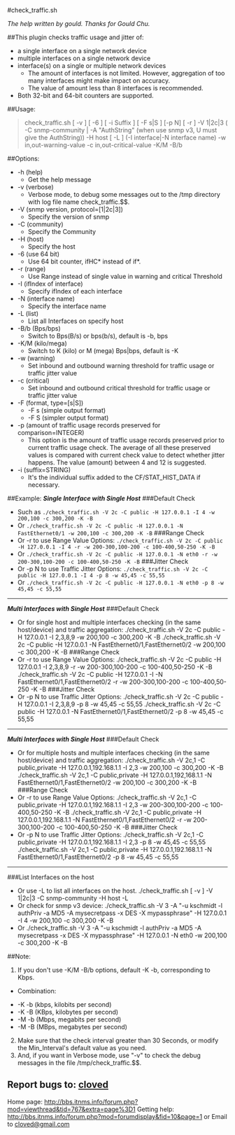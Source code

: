 #check_traffic.sh

*The help written by gould. Thanks for Gould Chu.*

##This plugin checks traffic usage and jitter of:
- a single interface on a single network device
- multiple interfaces on a single network device
- interface(s) on a single or multiple network devices
	* The amount of interfaces is not limited. However, aggregation of too many interfaces might make impact on accuracy. 
	* The value of amount less than 8 interfaces is recommended.
- Both 32-bit and 64-bit counters are supported.

##Usage:
> check_traffic.sh [ -v ] [ -6 ] [ -i Suffix ] [ -F s|S ] [-p N] [ -r ] -V 1|2c|3 ( -C snmp-community | -A "AuthString" (when use snmp v3, U must give the AuthString)) -H host [ -L ] (-I interface|-N interface name) -w in,out-warning-value  -c in,out-critical-value -K/M -B/b

##Options:
- -h (help)
	* Get the help message
- -v (verbose)
	* Verbose mode, to debug some messages out to the /tmp directory with log file name check\_traffic.$$.
- -V (snmp version, protocol=[1|2c|3])
	* Specify the version of snmp
- -C (community)
	* Specify the Community
- -H (host)
	* Specify the host
- -6 (use 64 bit)
	* Use 64 bit counter, ifHC\*  instead of if\*.
- -r (range)
	* Use Range instead of single value in warning and critical Threshold
- -I (ifIndex of interface)
	* Specify ifIndex of each interface
- -N (interface name)
	* Specify the interface name
- -L (list)
	* List all Interfaces on specify host
- -B/b (Bps/bps)
	* Switch to Bps(B/s) or bps(b/s), default is -b, bps
- -K/M (kilo/mega)
	* Switch to K (kilo) or M (mega) Bps|bps, default is -K
- -w (warning)
	* Set inbound and outbound warning threshold for traffic usage or traffic jitter value
- -c (critical)
	* Set inbound and outbound critical threshold for traffic usage or traffic jitter value
- -F (format, type=[s|S])
	* -F s (simple output format)
	* -F S (simpler output format)
- -p (amount of traffic usage records preserved for comparison=INTEGER)
	* This option is the amount of traffic usage records preserved prior to current traffic usage check. The average of all these preserved values is compared with current check value to detect whether jitter happens. The value (amount) between 4 and 12 is suggested.
- -i	(suffix=STRING)
	* It's the individual suffix added to the CF/STAT_HIST_DATA if necessary.

##Example:
***Single Interface with Single Host***
###Default Check
- Such as
`./check_traffic.sh -V 2c -C public -H 127.0.0.1 -I 4 -w 200,100 -c 300,200 -K -B`
- Or
`./check_traffic.sh -V 2c -C public -H 127.0.0.1 -N FastEthernet0/1 -w 200,100 -c 300,200 -K -B`
###Range Check
- Or -r to use Range Value Options:
`./check_traffic.sh -V 2c -C public -H 127.0.0.1 -I 4 -r -w 200-300,100-200 -c 100-400,50-250 -K -B`
- Or
`./check_traffic.sh -V 2c -C public -H 127.0.0.1 -N eth0 -r -w 200-300,100-200 -c 100-400,50-250 -K -B`
###Jitter Check 
- Or -p N to use Traffic Jitter Options:
`./check_traffic.sh -V 2c -C public -H 127.0.0.1 -I 4 -p 8 -w 45,45 -c 55,55`
- Or
`./check_traffic.sh -V 2c -C public -H 127.0.0.1 -N eth0 -p 8 -w 45,45 -c 55,55`

-------------------------------------

***Multi Interfaces with Single Host***
###Default Check
- Or for single host and multiple interfaces checking (in the same host/device) and traffic aggregation:
		./check_traffic.sh -V 2c -C public -H 127.0.0.1 -I 2,3,8,9 -w 200,100 -c 300,200 -K -B
		./check_traffic.sh -V 2c -C public -H 127.0.0.1 -N FastEthernet0/1,FastEthernet0/2 -w 200,100 -c 300,200 -K -B
###Range Check
- Or -r to use Range Value Options:
	./check_traffic.sh -V 2c -C public -H 127.0.0.1 -I 2,3,8,9 -r -w 200-300,100-200 -c 100-400,50-250 -K -B
	./check_traffic.sh -V 2c -C public -H 127.0.0.1 -I -N FastEthernet0/1,FastEthernet0/2 -r -w 200-300,100-200 -c 100-400,50-250 -K -B
###Jitter Check
- Or -p N to use Traffic Jitter Options:
	./check_traffic.sh -V 2c -C public -H 127.0.0.1 -I 2,3,8,9 -p 8 -w 45,45 -c 55,55
	./check_traffic.sh -V 2c -C public -H 127.0.0.1 -N FastEthernet0/1,FastEthernet0/2 -p 8 -w 45,45 -c 55,55

-------------------------------------

***Multi Interfaces with Single Host***
###Default Check
- Or for multiple hosts and multiple interfaces checking (in the same host/device) and traffic aggregation:
	./check_traffic.sh -V 2c,1 -C public,private -H 127.0.0.1,192.168.1.1 -I 2,3 -w 200,100 -c 300,200 -K -B
	./check_traffic.sh -V 2c,1 -C public,private -H 127.0.0.1,192,168.1.1 -N FastEthernet0/1,FastEthernet0/2 -w 200,100 -c 300,200 -K -B
###Range Check
- Or -r to use Range Value Options:
	./check_traffic.sh -V 2c,1 -C public,private -H 127.0.0.1,192.168.1.1 -I 2,3 -w 200-300,100-200 -c 100-400,50-250 -K -B
	./check_traffic.sh -V 2c,1 -C public,private -H 127.0.0.1,192.168.1.1 -N FastEthernet0/1,FastEthernet0/2 -r -w 200-300,100-200 -c 100-400,50-250 -K -B
###Jitter Check
- Or -p N to use Traffic Jitter Options:
	./check_traffic.sh -V 2c,1 -C public,private -H 127.0.0.1,192.168.1.1 -I 2,3 -p 8 -w 45,45 -c 55,55
	./check_traffic.sh -V 2c,1 -C public,private -H 127.0.0.1,192.168.1.1 -N FastEthernet0/1,FastEthernet0/2 -p 8 -w 45,45 -c 55,55

-------------------------------------

###List Interfaces on the host
- Or use -L to list all interfaces on the host.
	./check_traffic.sh [ -v ] -V 1|2c|3 -C snmp-community -H host -L
- Or check for snmp v3 device:
	./check_traffic.sh -V 3 -A "-u kschmidt -l authPriv -a MD5 -A mysecretpass -x DES -X mypassphrase" -H 127.0.0.1 -I 4 -w 200,100 -c 300,200 -K -B
- Or
	./check_traffic.sh -V 3 -A "-u kschmidt -l authPriv -a MD5 -A mysecretpass -x DES -X mypassphrase" -H 127.0.0.1 -N eth0 -w 200,100 -c 300,200 -K -B

##Note:
1. If you don't use -K/M -B/b options, default -K -b, corresponding to Kbps.
- Combination:
+ -K -b (kbps, kilobits per second)
+ -K -B (KBps, kilobytes per second)
+ -M -b (Mbps, megabits per second)
+ -M -B (MBps, megabytes per second)
2. Make sure that the check interval greater than 30 Seconds, or modify the Min_Interval's default value as you need. 
3. And, if you want in Verbose mode, use "-v" to check the debug messages in the file /tmp/check_traffic.$$.

## Report bugs to: [cloved](cloved@gmail.com)
Home page: <http://bbs.itnms.info/forum.php?mod=viewthread&tid=767&extra=page%3D1>
Getting help: <http://bbs.itnms.info/forum.php?mod=forumdisplay&fid=10&page=1> or Email to cloved@gmail.com
